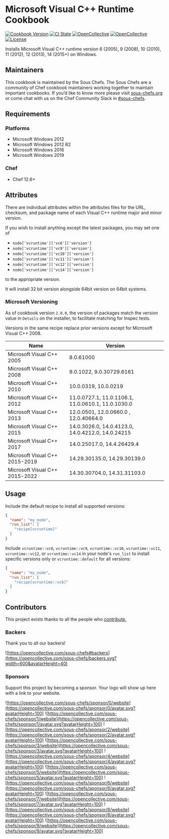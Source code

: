 # Microsoft Visual C++ Runtime Cookbook

[![Cookbook Version](https://img.shields.io/cookbook/v/vcruntime.svg)](https://supermarket.chef.io/cookbooks/vcruntime)
[![CI State](https://github.com/sous-chefs/vcruntime/workflows/ci/badge.svg)](https://github.com/sous-chefs/vcruntime/actions?query=workflow%3Aci)
[![OpenCollective](https://opencollective.com/sous-chefs/backers/badge.svg)](#backers)
[![OpenCollective](https://opencollective.com/sous-chefs/sponsors/badge.svg)](#sponsors)
[![License](https://img.shields.io/badge/License-Apache%202.0-green.svg)](https://opensource.org/licenses/Apache-2.0)

Installs Microsoft Visual C++ runtime version 6 (2005), 9 (2008), 10 (2010), 11 (2012), 12 (2013), 14 (2015+) on Windows.

## Maintainers

This cookbook is maintained by the Sous Chefs. The Sous Chefs are a community of Chef cookbook maintainers working together to maintain important cookbooks. If you’d like to know more please visit [sous-chefs.org](https://sous-chefs.org/) or come chat with us on the Chef Community Slack in [#sous-chefs](https://chefcommunity.slack.com/messages/C2V7B88SF).

## Requirements

### Platforms

- Microsoft Windows 2012
- Microsoft Windows 2012 R2
- Microsoft Windows 2016
- Microsoft Windows 2019

### Chef

- Chef 12.6+

## Attributes

There are individual attributes within the attributes files for the URL, checksum, and package name of each Visual C++ runtime major and minor version.

If you wish to install anything except the latest packages, you may set one of

- `node['vcruntime']['vc6']['version']`
- `node['vcruntime']['vc9']['version']`
- `node['vcruntime']['vc10']['version']`
- `node['vcruntime']['vc11']['version']`
- `node['vcruntime']['vc12']['version']`
- `node['vcruntime']['vc14']['version']`

to the appropriate version.

It will install 32 bit version alongside 64bit version on 64bit systems.

### Microsoft Versioning

As of cookbook version `2.0.0`, the version of packages match the version value in `Details` on the installer, to facilitate matching for Inspec tests.

Versions in the same recipe replace prior versions except for Microsoft Visual C++ 2008.

| Name                           | Version                                            |
|--------------------------------|----------------------------------------------------|
| Microsoft Visual C++ 2005      | 8.0.61000                                          |
| Microsoft Visual C++ 2008      | 9.0.1022, 9.0.30729.6161                           |
| Microsoft Visual C++ 2010      | 10.0.0319, 10.0.0219                               |
| Microsoft Visual C++ 2012      | 11.0.0727.1, 11.0.1106.1, 11.0.0610.1, 11.0.1030.0 |
| Microsoft Visual C++ 2013      | 12.0.0501, 12.0.0660.0 ,  12.0.40664.0             |
| Microsoft Visual C++ 2015      | 14.0.3026.0, 14.0.4123.0, 14.0.4212.0, 14.0.24215  |
| Microsoft Visual C++ 2017      | 14.0.25017.0, 14.4.26429.4                         |
| Microsoft Visual C++ 2015-2019 | 14.29.30135.0, 14.29.30139.0                       |
| Microsoft Visual C++ 2015-2022 | 14.30.30704.0, 14.31.31103.0                       |

## Usage

Include the default recipe to install all supported versions:

```json
{
  "name": "my_node",
  "run_list": [
    "recipe[vcruntime]"
  ]
}
```

Include `vcruntime::vc6`, `vcruntime::vc9`, `vcruntime::vc10`, `vcruntime::vc11`, `vcruntime::vc12`, or `vcruntime::vc14` in your node's `run_list` to install specific versions only or `vcruntime::default` for all versions:

```json
{
  "name": "my_node",
  "run_list": [
    "recipe[vcruntime::vc6]"
  ]
}
```

## Contributors

This project exists thanks to all the people who [contribute.](https://opencollective.com/sous-chefs/contributors.svg?width=890&button=false)

### Backers

Thank you to all our backers!

![https://opencollective.com/sous-chefs#backers](https://opencollective.com/sous-chefs/backers.svg?width=600&avatarHeight=40)

### Sponsors

Support this project by becoming a sponsor. Your logo will show up here with a link to your website.

![https://opencollective.com/sous-chefs/sponsor/0/website](https://opencollective.com/sous-chefs/sponsor/0/avatar.svg?avatarHeight=100)
![https://opencollective.com/sous-chefs/sponsor/1/website](https://opencollective.com/sous-chefs/sponsor/1/avatar.svg?avatarHeight=100)
![https://opencollective.com/sous-chefs/sponsor/2/website](https://opencollective.com/sous-chefs/sponsor/2/avatar.svg?avatarHeight=100)
![https://opencollective.com/sous-chefs/sponsor/3/website](https://opencollective.com/sous-chefs/sponsor/3/avatar.svg?avatarHeight=100)
![https://opencollective.com/sous-chefs/sponsor/4/website](https://opencollective.com/sous-chefs/sponsor/4/avatar.svg?avatarHeight=100)
![https://opencollective.com/sous-chefs/sponsor/5/website](https://opencollective.com/sous-chefs/sponsor/5/avatar.svg?avatarHeight=100)
![https://opencollective.com/sous-chefs/sponsor/6/website](https://opencollective.com/sous-chefs/sponsor/6/avatar.svg?avatarHeight=100)
![https://opencollective.com/sous-chefs/sponsor/7/website](https://opencollective.com/sous-chefs/sponsor/7/avatar.svg?avatarHeight=100)
![https://opencollective.com/sous-chefs/sponsor/8/website](https://opencollective.com/sous-chefs/sponsor/8/avatar.svg?avatarHeight=100)
![https://opencollective.com/sous-chefs/sponsor/9/website](https://opencollective.com/sous-chefs/sponsor/9/avatar.svg?avatarHeight=100)
